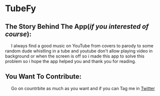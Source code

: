 # TubeFy
## The Story Behind The App(_if you interested of course_):
&nbsp;&nbsp;&nbsp;&nbsp;&nbsp;I always find a good music on YouTube from covers to parody to some random dude whistling in a tube and youtube don't allow playing video in background or when the screen is off so i made this app to solve this problem so i hope the app helped you and thank you for reading.

## You Want To Contribute:
&nbsp;&nbsp;&nbsp;&nbsp;&nbsp;Go on countrbite as much as you want and if you can Tag me in [Twitter](https://twitter.com/The_Dev_A)

